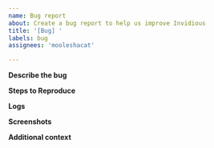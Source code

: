 ```yaml
---
name: Bug report
about: Create a bug report to help us improve Invidious
title: '[Bug] '
labels: bug
assignees: 'mooleshacat'

---
```


<!--
  BEFORE TRYING TO REPORT AN OUTAGE:
 
  * Read the FAQ!
  * Use the search function to check if there is already an issue open for your problem!

  If you want to repot a bug please use "Bug report" instead
  If you want to suggest a new feature please use "Feature request" instead
  If you want to suggest an enhancement to an existing feature please use "Enhancement" instead
  
  If you want to report an outage please use "Catspeed outage" instead
-->


**Describe the bug**
<!-- A clear and concise description of what the bug is. -->

**Steps to Reproduce**
<!-- Steps to reproduce the behavior:
1. Go to '...'
2. Click on '....'
3. Scroll down to '....'
4. See error
-->

**Logs**
<!-- If applicable, copy the log that appear in the browser page where the error is reported. -->

**Screenshots**
<!-- If applicable, add screenshots to help explain your problem. -->

**Additional context**
<!-- Add any other context about the problem here.
 - Browser (if applicable):
 - OS (if applicable):
-->

